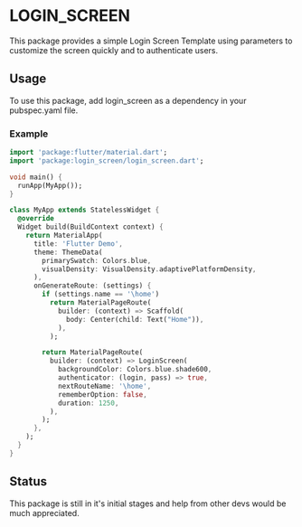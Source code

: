 # LOGIN_SCREEN

This package provides a simple Login Screen Template using parameters
to customize the screen quickly and to authenticate users.

## Usage 
To use this package, add login_screen as a dependency in your pubspec.yaml file.

### Example
```dart
import 'package:flutter/material.dart';
import 'package:login_screen/login_screen.dart';

void main() {
  runApp(MyApp());
}

class MyApp extends StatelessWidget {
  @override
  Widget build(BuildContext context) {
    return MaterialApp(
      title: 'Flutter Demo',
      theme: ThemeData(
        primarySwatch: Colors.blue,
        visualDensity: VisualDensity.adaptivePlatformDensity,
      ),
      onGenerateRoute: (settings) {
        if (settings.name == '\home')
          return MaterialPageRoute(
            builder: (context) => Scaffold(
              body: Center(child: Text("Home")),
            ),
          );

        return MaterialPageRoute(
          builder: (context) => LoginScreen(
            backgroundColor: Colors.blue.shade600,
            authenticator: (login, pass) => true,
            nextRouteName: '\home',
            rememberOption: false,
            duration: 1250,
          ),
        );
      },
    );
  }
}
```

## Status
This package is still in it's initial stages and help from other devs would be much appreciated.